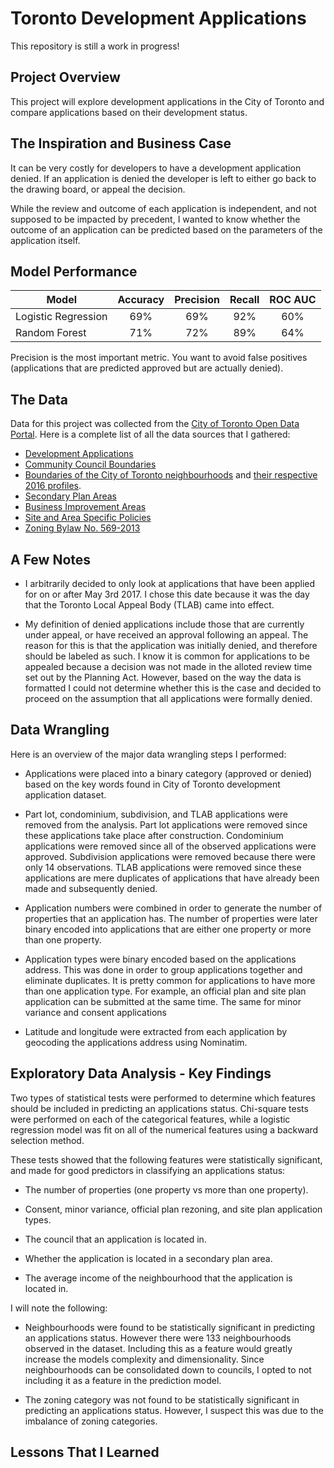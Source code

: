# Toronto Development Applications

This repository is still a work in progress!

## Project Overview

This project will explore development applications in the City of Toronto and compare applications based on their development status.

## The Inspiration and Business Case

It can be very costly for developers to have a development application denied. If an application is denied the developer is left to either go back to the drawing board, or appeal the decision.

While the review and outcome of each application is independent, and not supposed to be impacted by precedent, I wanted to know whether the outcome of an application can be predicted based on the parameters of the application itself.

## Model Performance

| Model                 | Accuracy       | Precision   | Recall    | ROC AUC |
| -------------         |:-------------: | :-----:     | :-----:   | :-----: |
| Logistic Regression   | 69%            |  69%        | 92%       | 60%     |
| Random Forest         | 71%            |  72%        | 89%       | 64%     |


Precision is the most important metric. You want to avoid false positives (applications that are predicted approved but are actually denied).
## The Data

Data for this project was collected from the [City of Toronto Open Data Portal](https://open.toronto.ca/). Here is a complete list of all the data sources that I gathered:

- [Development Applications](https://open.toronto.ca/dataset/development-applications/)
- [Community Council Boundaries](https://open.toronto.ca/dataset/community-council-boundaries/)
- [Boundaries of the City of Toronto neighbourhoods](https://open.toronto.ca/dataset/neighbourhoods/) and [ their respective 2016 profiles](https://open.toronto.ca/dataset/neighbourhood-profiles/).
- [Secondary Plan Areas](https://open.toronto.ca/dataset/secondary-plans/)
- [Business Improvement Areas](https://open.toronto.ca/dataset/business-improvement-areas/)
- [Site and Area Specific Policies](https://open.toronto.ca/dataset/site-and-area-specific-policies/)
- [Zoning Bylaw No. 569-2013](https://open.toronto.ca/dataset/zoning-by-law/)

## A Few Notes

- I arbitrarily decided to only look at applications that have been applied for on or after May 3rd 2017. I chose this date because it was the day that the Toronto Local Appeal Body (TLAB) came into effect.
  
- My definition of denied applications include those that are currently under appeal, or have received an approval following an appeal. The reason for this is that the application was initially denied, and therefore should be labeled as such. I know it is common for applications to be appealed because a decision was not made in the alloted review time set out by the Planning Act. However, based on the way the data is formatted I could not determine whether this is the case and decided to proceed on the assumption that all applications were formally denied.

## Data Wrangling

Here is an overview of the major data wrangling steps I performed:

- Applications were placed into a binary category (approved or denied) based on the key words found in City of Toronto development application dataset.
  
- Part lot, condominium, subdivision, and TLAB applications were removed from the analysis. Part lot applications were removed since these applications take place after construction. Condominium applications were removed since all of the observed applications were approved. Subdivision applications were removed because there were only 14 observations. TLAB applications were removed since these applications are mere duplicates of applications that have already been made and subsequently denied.
  
- Application numbers were combined in order to generate the number of properties that an application has. The number of properties were later binary encoded into applications that are either one property or more than one property.
  
- Application types were binary encoded based on the applications address. This was done in order to group applications together and eliminate duplicates. It is pretty common for applications to have more than one application type. For example, an official plan and site plan application can be submitted at the same time. The same for minor variance and consent applications
   
- Latitude and longitude were extracted from each application by geocoding the applications address using Nominatim.

## Exploratory Data Analysis - Key Findings

Two types of statistical tests were performed to determine which features should be included in predicting an applications status. Chi-square tests were performed on each of the categorical features, while a logistic regression model was fit on all of the numerical features using a backward selection method.

These tests showed that the following features were statistically significant, and made for good predictors in classifying an applications status:

- The number of properties (one property vs more than one property).
  
- Consent, minor variance, official plan rezoning, and site plan application types.
  
- The council that an application is located in.
  
- Whether the application is located in a secondary plan area.
  
- The average income of the neighbourhood that the application is located in.

I will note the following:

- Neighbourhoods were found to be statistically significant in predicting an applications status. However there were 133 neighbourhoods observed in the dataset. Including this as a feature would greatly increase the models complexity and dimensionality. Since neighbourhoods can be consolidated down to councils, I opted to not including it as a feature in the prediction model.
  
- The zoning category was not found to be statistically significant in predicting an applications status. However, I suspect this was due to the imbalance of zoning categories.

## Lessons That I Learned
